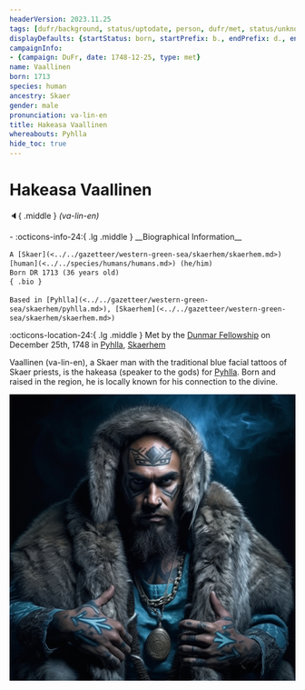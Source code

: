 ```yaml
---
headerVersion: 2023.11.25
tags: [dufr/background, status/uptodate, person, dufr/met, status/unknown]
displayDefaults: {startStatus: born, startPrefix: b., endPrefix: d., endStatus: died}
campaignInfo:
- {campaign: DuFr, date: 1748-12-25, type: met}
name: Vaallinen
born: 1713
species: human
ancestry: Skaer
gender: male
pronunciation: va-lin-en
title: Hakeasa Vaallinen
whereabouts: Pyhlla
hide_toc: true
---
```

# Hakeasa Vaallinen
:speaker:{ .middle } *(va-lin-en)*  
<div class="grid cards ext-narrow-margin ext-one-column" markdown>
- :octicons-info-24:{ .lg .middle } __Biographical Information__

    A [Skaer](<../../gazetteer/western-green-sea/skaerhem/skaerhem.md>) [human](<../../species/humans/humans.md>) (he/him)  
    Born DR 1713 (36 years old)  
    { .bio }

    Based in [Pyhlla](<../../gazetteer/western-green-sea/skaerhem/pyhlla.md>), [Skaerhem](<../../gazetteer/western-green-sea/skaerhem/skaerhem.md>)
</div>



:octicons-location-24:{ .lg .middle } Met by the [Dunmar Fellowship](<../pcs/dunmar-fellowship/dunmar-fellowship.md>) on December 25th, 1748 in [Pyhlla](<../../gazetteer/western-green-sea/skaerhem/pyhlla.md>), [Skaerhem](<../../gazetteer/western-green-sea/skaerhem/skaerhem.md>)  


Vaallinen (va-lin-en), a Skaer man with the traditional blue facial tattoos of Skaer priests, is the hakeasa (speaker to the gods) for [Pyhlla](<../../gazetteer/western-green-sea/skaerhem/pyhlla.md>). Born and raised in the region, he is locally known for his connection to the divine. 

![Vaallinen](../../assets/vaallinen.png)